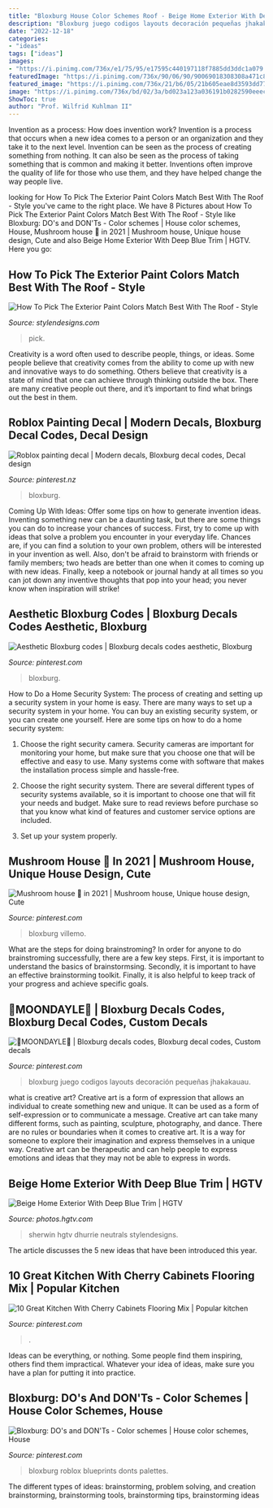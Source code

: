 ```yaml
---
title: "Bloxburg House Color Schemes Roof - Beige Home Exterior With Deep Blue Trim"
description: "Bloxburg juego codigos layouts decoración pequeñas jhakakauau"
date: "2022-12-18"
categories:
- "ideas"
tags: ["ideas"]
images:
- "https://i.pinimg.com/736x/e1/75/95/e17595c440197118f7885dd3ddc1a079.jpg"
featuredImage: "https://i.pinimg.com/736x/90/06/90/90069018308308a471c806834e43da98.jpg"
featured_image: "https://i.pinimg.com/736x/21/b6/05/21b605eae8d3593dd7723352c53fb22f.jpg"
image: "https://i.pinimg.com/736x/bd/02/3a/bd023a123a036191b0282590eeec3162.jpg"
ShowToc: true
author: "Prof. Wilfrid Kuhlman II"
---
```



Invention as a process: How does invention work?
Invention is a process that occurs when a new idea comes to a person or an organization and they take it to the next level. Invention can be seen as the process of creating something from nothing. It can also be seen as the process of taking something that is common and making it better. Inventions often improve the quality of life for those who use them, and they have helped change the way people live.

	

		
looking for How To Pick The Exterior Paint Colors Match Best With The Roof - Style you've came to the right place. We have 8 Pictures about How To Pick The Exterior Paint Colors Match Best With The Roof - Style like Bloxburg: DO&#039;s and DON&#039;Ts - Color schemes | House color schemes, House, Mushroom house 🏡 in 2021 | Mushroom house, Unique house design, Cute and also Beige Home Exterior With Deep Blue Trim | HGTV. Here you go:
		
    
## How To Pick The Exterior Paint Colors Match Best With The Roof - Style

<img loading=lazy src="http://www.stylendesigns.com/wp-content/uploads/2017/01/JN_Orange-roof-house.jpg" onerror="this.onerror=null;this.src='https://tse1.mm.bing.net/th?id=OIP.GsXSTLVyFyGnUQmE7PyM7QHaL2&amp;pid=15.1';" alt="How To Pick The Exterior Paint Colors Match Best With The Roof - Style">

_Source: stylendesigns.com_

>pick. 

	

Creativity is a word often used to describe people, things, or ideas. Some people believe that creativity comes from the ability to come up with new and innovative ways to do something. Others believe that creativity is a state of mind that one can achieve through thinking outside the box. There are many creative people out there, and it’s important to find what brings out the best in them.

    
## Roblox Painting Decal | Modern Decals, Bloxburg Decal Codes, Decal Design

<img loading=lazy src="https://i.pinimg.com/736x/e1/75/95/e17595c440197118f7885dd3ddc1a079.jpg" onerror="this.onerror=null;this.src='https://tse3.mm.bing.net/th?id=OIP.RvarCINmHNhM0ttYBYMhQgHaG4&amp;pid=15.1';" alt="Roblox painting decal | Modern decals, Bloxburg decal codes, Decal design">

_Source: pinterest.nz_

>bloxburg. 

	

Coming Up With Ideas: Offer some tips on how to generate invention ideas.
Inventing something new can be a daunting task, but there are some things you can do to increase your chances of success. First, try to come up with ideas that solve a problem you encounter in your everyday life. Chances are, if you can find a solution to your own problem, others will be interested in your invention as well. Also, don't be afraid to brainstorm with friends or family members; two heads are better than one when it comes to coming up with new ideas. Finally, keep a notebook or journal handy at all times so you can jot down any inventive thoughts that pop into your head; you never know when inspiration will strike!

    
## Aesthetic Bloxburg Codes | Bloxburg Decals Codes Aesthetic, Bloxburg

<img loading=lazy src="https://i.pinimg.com/736x/bd/02/3a/bd023a123a036191b0282590eeec3162.jpg" onerror="this.onerror=null;this.src='https://tse3.mm.bing.net/th?id=OIP.j8a8jZKHgUpRUWnTTb5G5QHaE4&amp;pid=15.1';" alt="Aesthetic Bloxburg codes | Bloxburg decals codes aesthetic, Bloxburg">

_Source: pinterest.com_

>bloxburg. 

	

How to Do a Home Security System: The process of creating and setting up a security system in your home is easy.
There are many ways to set up a security system in your home. You can buy an existing security system, or you can create one yourself. Here are some tips on how to do a home security system:
1. Choose the right security camera. Security cameras are important for monitoring your home, but make sure that you choose one that will be effective and easy to use. Many systems come with software that makes the installation process simple and hassle-free.

2. Choose the right security system. There are several different types of security systems available, so it is important to choose one that will fit your needs and budget. Make sure to read reviews before purchase so that you know what kind of features and customer service options are included.

3. Set up your system properly.

    
## Mushroom House 🏡 In 2021 | Mushroom House, Unique House Design, Cute

<img loading=lazy src="https://i.pinimg.com/736x/41/cd/eb/41cdeb023d8ad53cfd08ff4f7bd92c8b.jpg" onerror="this.onerror=null;this.src='https://tse1.mm.bing.net/th?id=OIP.-h66xxDp9FRl2veiKeR-PQHaG7&amp;pid=15.1';" alt="Mushroom house 🏡 in 2021 | Mushroom house, Unique house design, Cute">

_Source: pinterest.com_

>bloxburg villemo. 

	

What are the steps for doing brainstroming?
In order for anyone to do brainstroming successfully, there are a few key steps. First, it is important to understand the basics of brainstormsing. Secondly, it is important to have an effective brainstorming toolkit. Finally, it is also helpful to keep track of your progress and achieve specific goals.

    
## 🍓MOONDAYLE🍓 | Bloxburg Decals Codes, Bloxburg Decal Codes, Custom Decals

<img loading=lazy src="https://i.pinimg.com/736x/21/b6/05/21b605eae8d3593dd7723352c53fb22f.jpg" onerror="this.onerror=null;this.src='https://tse2.mm.bing.net/th?id=OIP.nASQD0ak7LUBF7H2gOfx3gHaNK&amp;pid=15.1';" alt="🍓MOONDAYLE🍓 | Bloxburg decals codes, Bloxburg decal codes, Custom decals">

_Source: pinterest.com_

>bloxburg juego codigos layouts decoración pequeñas jhakakauau. 

	

what is creative art?
Creative art is a form of expression that allows an individual to create something new and unique. It can be used as a form of self-expression or to communicate a message. Creative art can take many different forms, such as painting, sculpture, photography, and dance.
There are no rules or boundaries when it comes to creative art. It is a way for someone to explore their imagination and express themselves in a unique way. Creative art can be therapeutic and can help people to express emotions and ideas that they may not be able to express in words.

    
## Beige Home Exterior With Deep Blue Trim | HGTV

<img loading=lazy src="https://hgtvhome.sndimg.com/content/dam/images/hgtv/fullset/2015/7/1/0/CI-Sherwin-Williams_beige-cream-and-blue-home-exterior.jpg.rend.hgtvcom.616.462.suffix/1435775451208.jpeg" onerror="this.onerror=null;this.src='https://tse3.mm.bing.net/th?id=OIP.LQv2fvBax8iguqgpKmSZsAHaFj&amp;pid=15.1';" alt="Beige Home Exterior With Deep Blue Trim | HGTV">

_Source: photos.hgtv.com_

>sherwin hgtv dhurrie neutrals stylendesigns. 

	

The article discusses the 5 new ideas that have been introduced this year.

    
## 10 Great Kitchen With Cherry Cabinets Flooring Mix | Popular Kitchen

<img loading=lazy src="https://i.pinimg.com/736x/1f/40/a2/1f40a2aca058888a7803fc8e6cbcec9c.jpg" onerror="this.onerror=null;this.src='https://tse4.mm.bing.net/th?id=OIP.FOTkMw7VeEJBQ7SDEYFmiAHaK-&amp;pid=15.1';" alt="10 Great Kitchen With Cherry Cabinets Flooring Mix | Popular kitchen">

_Source: pinterest.com_

>. 

	

Ideas can be everything, or nothing. Some people find them inspiring, others find them impractical. Whatever your idea of ideas, make sure you have a plan for putting it into practice.

    
## Bloxburg: DO&#039;s And DON&#039;Ts - Color Schemes | House Color Schemes, House

<img loading=lazy src="https://i.pinimg.com/736x/90/06/90/90069018308308a471c806834e43da98.jpg" onerror="this.onerror=null;this.src='https://tse1.mm.bing.net/th?id=OIP.W7P-dhb3kpyj0jQbImpuHwHaDW&amp;pid=15.1';" alt="Bloxburg: DO&#039;s and DON&#039;Ts - Color schemes | House color schemes, House">

_Source: pinterest.com_

>bloxburg roblox blueprints donts palettes. 

	

The different types of ideas: brainstorming, problem solving, and creation
brainstorming, brainstorming tools, brainstorming tips, brainstorming ideas

